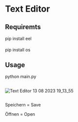 # Text Editor

## Requiremts

pip install eel
#### 
pip install os

## Usage

python main.py

## 


![Text Editor 13 08 2023 19_13_55](https://github.com/marek123abc123/text-editor/assets/140446277/0cb0d802-37a4-4ef7-a5d0-abb6b93e8257)

## 

Speichern = Save

Öffnen = Open

## 
